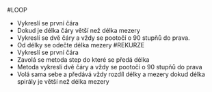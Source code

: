#LOOP
- Vykreslí se první čára
- Dokud je délka čáry větší než délka mezery
- Vykreslí se dvě čáry a vždy se pootočí o 90 stupňů do prava.
- Od délky se odečte délka mezery 
#REKURZE
- Vykreslí se první čára
- Zavolá se metoda step do které se předá délka
- Metoda vykreslí dvě čáry a vždy se pootočí o 90 stupňů do prava
- Volá sama sebe a předává vždy rozdíl délky a mezery dokud délka spirály je větší než délka mezery
